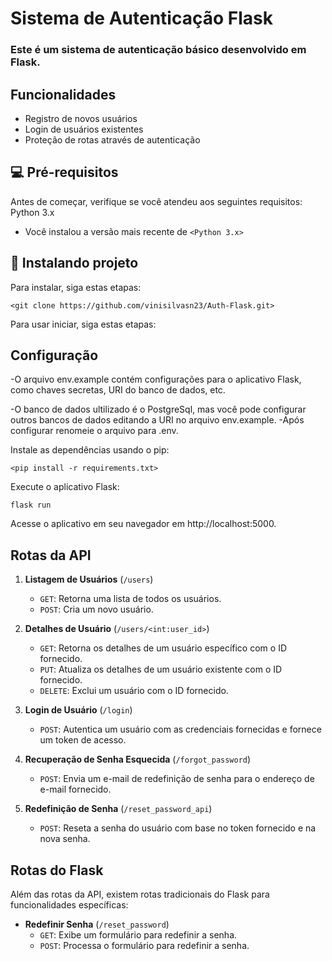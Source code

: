 # Sistema de Autenticação Flask

### Este é um sistema de autenticação básico desenvolvido em Flask.
## Funcionalidades
- Registro de novos usuários
- Login de usuários existentes
- Proteção de rotas através de autenticação
  
## 💻 Pré-requisitos

Antes de começar, verifique se você atendeu aos seguintes requisitos:
Python 3.x

- Você instalou a versão mais recente de `<Python 3.x>`

## 🚀 Instalando projeto

Para instalar, siga estas etapas:

```
<git clone https://github.com/vinisilvasn23/Auth-Flask.git>
```

Para usar iniciar, siga estas etapas:
## Configuração
-O arquivo env.example contém configurações para o aplicativo Flask, como chaves secretas, URI do banco de dados, etc.

-O banco de dados ultilizado é o PostgreSql, mas você pode configurar outros bancos de dados editando a URI no arquivo env.example.
-Após configurar renomeie o arquivo para .env.

Instale as dependências usando o pip:
```
<pip install -r requirements.txt>
```
Execute o aplicativo Flask:
```
flask run
```

Acesse o aplicativo em seu navegador em http://localhost:5000.

## Rotas da API

1. **Listagem de Usuários** (`/users`)
   - `GET`: Retorna uma lista de todos os usuários.
   - `POST`: Cria um novo usuário.

2. **Detalhes de Usuário** (`/users/<int:user_id>`)
   - `GET`: Retorna os detalhes de um usuário específico com o ID fornecido.
   - `PUT`: Atualiza os detalhes de um usuário existente com o ID fornecido.
   - `DELETE`: Exclui um usuário com o ID fornecido.

3. **Login de Usuário** (`/login`)
   - `POST`: Autentica um usuário com as credenciais fornecidas e fornece um token de acesso.

4. **Recuperação de Senha Esquecida** (`/forgot_password`)
   - `POST`: Envia um e-mail de redefinição de senha para o endereço de e-mail fornecido.

5. **Redefinição de Senha** (`/reset_password_api`)
   - `POST`: Reseta a senha do usuário com base no token fornecido e na nova senha.

## Rotas do Flask

Além das rotas da API, existem rotas tradicionais do Flask para funcionalidades específicas:

- **Redefinir Senha** (`/reset_password`)
   - `GET`: Exibe um formulário para redefinir a senha.
   - `POST`: Processa o formulário para redefinir a senha.


